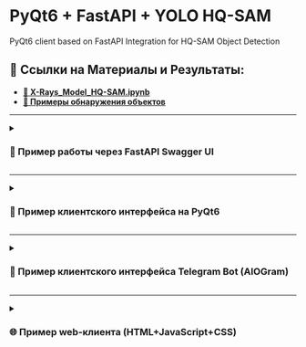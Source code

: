 # PyQt6 + FastAPI + YOLO HQ-SAM
PyQt6 client based on FastAPI Integration for HQ-SAM Object Detection

## 💾 Ссылки на Материалы и Результаты:
- **[💎 X-Rays_Model_HQ-SAM.ipynb](https://colab.research.google.com/drive/10J1WX5zXMXHki_PL_JfKqq0KZKFJJnCp?usp=sharing)**
- **[💾 Примеры обнаружения объектов](https://github.com/alecseiterr/screening_system/blob/main/Dmitry_Panfilov/images/README.md)**


---

<details>
<summary><h3>💠 Пример работы через FastAPI Swagger UI</h3></summary>
<p align="center">
<img src="https://raw.githubusercontent.com/DmPanf/PyQt6_FastAPI_HQ-SAM/main/images/swagger-01.jpg" width="90%" />
</p>
</details>

---

<details>
<summary><h3>💎 Пример клиентского интерфейса на PyQt6</h3></summary>
<p align="center">
<img src="https://raw.githubusercontent.com/DmPanf/PyQt6_FastAPI_HQ-SAM/main/images/qt1.jpg" width="30%" />
<img src="https://raw.githubusercontent.com/DmPanf/PyQt6_FastAPI_HQ-SAM/main/images/qt2.jpg" width="30%" />
<img src="https://raw.githubusercontent.com/DmPanf/PyQt6_FastAPI_HQ-SAM/main/images/qt3.jpg" width="30%" />
  <br>
<img src="https://raw.githubusercontent.com/DmPanf/PyQt6_FastAPI_HQ-SAM/main/images/qt4.jpg" width="30%" />
<img src="https://raw.githubusercontent.com/DmPanf/PyQt6_FastAPI_HQ-SAM/main/images/qt5.jpg" width="30%" />
<img src="https://raw.githubusercontent.com/DmPanf/PyQt6_FastAPI_HQ-SAM/main/images/qt6.jpg" width="30%" />
</p>
</details>

---

<details>
<summary><h3>💾 Пример клиентского интерфейса Telegram Bot (AIOGram)</h3></summary>
<p align="center">
<img src="https://raw.githubusercontent.com/DmPanf/PyQt6_FastAPI_HQ-SAM/main/images/bot1.jpg" width="48%" />
<img src="https://raw.githubusercontent.com/DmPanf/PyQt6_FastAPI_HQ-SAM/main/images/bot2.jpg" width="48%" />
  <br>
<img src="https://raw.githubusercontent.com/DmPanf/PyQt6_FastAPI_HQ-SAM/main/images/bot3.jpg" width="48%" />
<img src="https://raw.githubusercontent.com/DmPanf/PyQt6_FastAPI_HQ-SAM/main/images/bot4.jpg" width="48%" />
</p>
</details>

---

<details>
<summary><h3>🌐 Пример web-клиента (HTML+JavaScript+CSS)</h3></summary>
<p align="center">
<img src="https://raw.githubusercontent.com/DmPanf/PyQt6_FastAPI_HQ-SAM/main/images/web-client-01.jpg" width="90%" />
</p>
</details>
